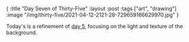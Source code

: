 {
:title "Day Seven of Thirty-Five"
:layout :post
:tags ["art", "drawing"]
:image "/img/thirty-five/2021-04-12-2121-28-729659166629970.jpg"
}

Today's is a refinement of [day 5](/posts/2021-04-10-thirty-five-day-5/), focusing on the light and texture of the background.
